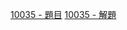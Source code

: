 [10035 - 題目](https://cpe.cse.nsysu.edu.tw/cpe/file/attendance/problemPdf/10035.pdf)
[10035 - 解題](https://zerojudge.tw/ShowProblem?problemid=c014)

